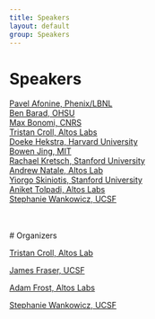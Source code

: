 ```yaml
---
title: Speakers
layout: default
group: Speakers
---
```


# Speakers


[Pavel Afonine, Phenix/LBNL](https://phenix-online.org/)
<br>
[Ben Barad, OHSU](https://www.ohsu.edu/people/benjamin-a-barad-phd)
<br>
[Max Bonomi, CNRS](https://research.pasteur.fr/en/member/massimiliano-bonomi/)
<br>
[Tristan Croll, Altos Labs](https://tristanic.github.io/isolde/about/index.html)
<br>
[Doeke Hekstra, Harvard University](https://hekstralab.fas.harvard.edu/)
<br>
[Bowen Jing, MIT](https://people.csail.mit.edu/bjing/)
<br>
[Rachael Kretsch, Stanford University](https://scholar.google.com/citations?user=ZEYYMgYAAAAJ&hl=en)
<br>
[Andrew Natale, Altos Lab](https://scholar.google.com/citations?user=nCIzSMkAAAAJ&hl=en)
<br>
[Yiorgo Skiniotis, Stanford University](https://med.stanford.edu/skiniotislab.html)
<br>
[Aniket Tolpadi, Altos Labs](https://scholar.google.com/citations?user=9f5moa4AAAAJ&hl=en)
<br>
[Stephanie Wankowicz, UCSF](https://stephaniewankowicz.github.io/)


<br>
<br>
# Organizers

[Tristan Croll, Altos Lab](https://tristanic.github.io/isolde/about/index.html)

[James Fraser, UCSF](https://fraserlab.com/)

[Adam Frost, Altos Labs](https://www.altoslabs.com/team/adam-frost)

[Stephanie Wankowicz, UCSF](https://stephaniewankowicz.github.io/)


